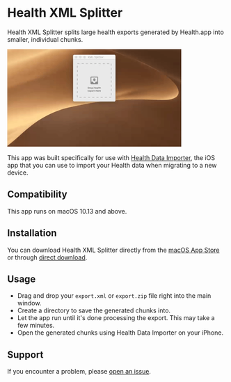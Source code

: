 # Health XML Splitter

Health XML Splitter splits large health exports generated by Health.app into smaller, individual chunks.

![](preview.gif)

This app was built specifically for use with [Health Data Importer](https://lionheartsw.com/software/health-importer), the iOS app that you can use to import your Health data when migrating to a new device.

## Compatibility

This app runs on macOS 10.13 and above.

## Installation

You can download Health XML Splitter directly from the [macOS App Store](https://itunes.apple.com/us/app/health-xml-splitter/id1437100857?ls=1&mt=12) or through [direct download](https://github.com/lionheart/Health-XML-Splitter/releases/download/v1.0.1/Health.XML.Splitter.1.0.1.app.zip).


## Usage

* Drag and drop your `export.xml` or `export.zip` file right into the main window.
* Create a directory to save the generated chunks into.
* Let the app run until it's done processing the export. This may take a few minutes.
* Open the generated chunks using Health Data Importer on your iPhone.

## Support

If you encounter a problem, please [open an issue](https://github.com/lionheart/Health-XML-Splitter/issues/new).
